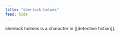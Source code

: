 ```yaml
---
title: "sherlock holmes"
feed: hide
---
```


sherlock holmes is a character in [[detective fiction]]. 